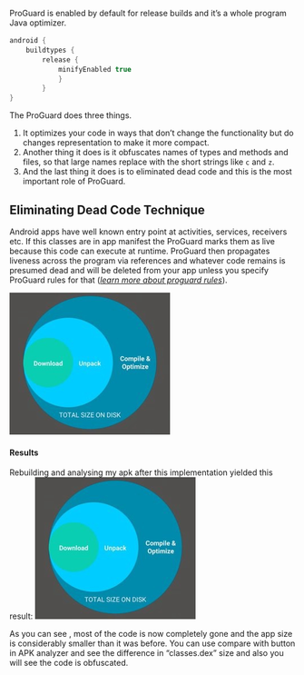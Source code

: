 ProGuard is enabled by default for release builds and it’s a whole program Java optimizer.

```gradle
android {
	buildtypes {
		release {
			minifyEnabled true
			}
		}
}
```
The ProGuard does three things. 
1. It optimizes your code in ways that don’t change the functionality but do changes representation to make it more compact.
2. Another thing it does is it obfuscates names of types and methods and files, so that large names replace with the short strings like `c` and `z`. 
3. And the last thing it does is to eliminated dead code and this is the most important role of ProGuard.

## Eliminating Dead Code Technique

Android apps have well known entry point at activities, services, receivers etc. If this classes are in app manifest the ProGuard marks them as live because this code can execute at runtime. ProGuard then propagates liveness across the program via references and whatever code remains is presumed dead and will be deleted from your app unless you specify ProGuard rules for that ([*learn more about proguard rules*](https://www.guardsquare.com/en/proguard/manual/usage)).

![dead code](https://raw.githubusercontent.com/KingsMentor/codelab/master/buildingsmallerapk/imgs/apk_dimensions.jpeg)  

#### Results
Rebuilding and analysing my apk after this implementation yielded this result:
![dead code](https://raw.githubusercontent.com/KingsMentor/codelab/master/buildingsmallerapk/imgs/apk_dimensions.jpeg) 

As you can see , most of the code is now completely gone and the app size is considerably smaller than it was before. You can use compare with button in APK analyzer and see the difference in “classes.dex” size and also you will see the code is obfuscated.
